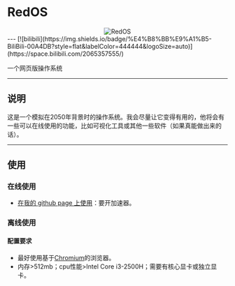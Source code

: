 # RedOS

<div align="center">
  <img src="[https://raw.githubusercontent.com/shhjtvp/RedOS/0c71a415731cfef715732ad49a599db1cd3fe7db/RedOS/icon/RedOS.svg) width="60%" alt="RedOS" />
</div>
---
[![bilibili](https://img.shields.io/badge/%E4%B8%BB%E9%A1%B5-BiliBili-00A4DB?style=flat&labelColor=444444&logoSize=auto)](https://space.bilibili.com/2065357555/)

一个网页版操作系统

---

## 说明
这是一个模拟在2050年背景时的操作系统。我会尽量让它变得有用的，他将会有一些可以在线使用的功能，比如可视化工具或其他一些软件（如果真能做出来的话）。

---

## 使用
### 在线使用
- [在我的 github page 上使用](https://shhjtvp.github.io/offerings/RedOS/index.html)：要开加速器。

### 离线使用
#### 配置要求
- 最好使用基于[Chromium](https://www.chromium.org)的浏览器。
- 内存>512mb；cpu性能>Intel Core i3-2500H；需要有核心显卡或独立显卡。
